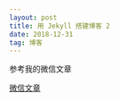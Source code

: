 ```yaml
---
layout: post
title: 用 Jekyll 搭建博客 2
date: 2018-12-31 
tag: 博客
---
```




参考我的微信文章

[微信文章](https://mp.weixin.qq.com/s?timestamp=1546687808&src=3&ver=1&signature=vBWmjAZHjr1HeeXWxb8XM0QvXdyYBiGBayltHYBJ03c6dVLVgWjlVddUfYreIzOKZhLG3HeG8vmXzs3ZO447GRutWUZN1rc-afKqE*wpcLvpK4EnzDQQiVzEHeuxnlcMLpKEQxPE3RNLmlO5QqT3lNo8YaV*4NwVeCeFCjoY7N8=)

